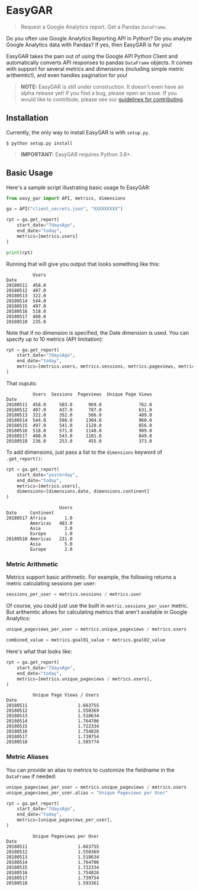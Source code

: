 # EasyGAR

> Request a Google Analytics report. Get a Pandas `DataFrame`.

Do you often use Google Analytics Reporting API in Python? Do you analyze Google Analytics data with Pandas? If yes, then EasyGAR is for you!

EasyGAR takes the pain out of using the Google API Python Client and automatically converts API responses to pandas `DataFrame` objects. It comes with support for several metrics and dimensions (including simple metric arithemtic!), and even handles pagination for you!

> **NOTE:** EasyGAR is still under construction. It doesn't even have an alpha release yet! If you find a bug, please open an issue. If you would like to contribute, please see our [guidelines for contributing](https://github.com/somacdivad/easy-ga-reporting/blob/master/CONTRIBUTING.md).

## Installation

Currently, the only way to install EasyGAR is with `setup.py`.

```console
$ python setup.py install
```

> **IMPORTANT:** EasyGAR requires Python 3.6+.

## Basic Usage

Here's a sample script illustrating basic usage fo EasyGAR:

```python
from easy_gar import API, metrics, dimensions

ga = API("client_secrets.json", "XXXXXXXXX")

rpt = ga.get_report(
    start_date="7daysAgo",
    end_date="today",
    metrics=[metrics.users]
)

print(rpt)
```

Running that will give you output that looks something like this:

```
          Users
Date
20180511  458.0
20180512  407.0
20180513  322.0
20180514  544.0
20180515  497.0
20180516  518.0
20180517  488.0
20180518  235.0
```

Note that if no dimension is specified, the Date dimension is used. You can specify up to 10 metrics (API limitation):

```python
rpt = ga.get_report(
    start_date="7daysAgo",
    end_date="today",
    metrics=[metrics.users, metrics.sessions, metrics.pageviews, metrics.unique_pageviews]
)
```

That ouputs:

```
          Users  Sessions  Pageviews  Unique Page Views
Date                                                   
20180511  458.0     503.0      969.0              762.0
20180512  407.0     437.0      787.0              631.0
20180513  322.0     352.0      586.0              489.0
20180514  544.0     598.0     1304.0              960.0
20180515  497.0     541.0     1128.0              856.0
20180516  518.0     571.0     1148.0              909.0
20180517  488.0     543.0     1101.0              849.0
20180518  236.0     253.0      455.0              373.0
```

To add dimensions, just pass a list to the `dimensions` keyword of `.get_report()`:

```python
rpt = ga.get_report(
    start_date="yesterday",
    end_date="today",
    metrics=[metrics.users],
    dimensions=[dimensions.date, dimensions.continent]
)
```

```
                    Users
Date     Continent       
20180517 Africa       1.0
         Americas   483.0
         Asia         3.0
         Europe       1.0
20180518 Americas   231.0
         Asia         5.0
         Europe       2.0
```

### Metric Arithmetic

Metrics support basic arithmetic. For example, the following returns a metric calculating sessions per user:

```python
sessions_per_user = metrics.sessions / metrics.user
```

Of course, you could just use the built in `metric.sessions_per_user` metric. But arithemtic allows for calculating metrics that aren't available in Google Analytics:

```python
unique_pageviews_per_user = metrics.unique_pageviews / metrics.users

combined_value = metrics.goal01_value + metrics.goal02_value
```

Here's what that looks like:

```python
rpt = ga.get_report(
    start_date="7daysAgo",
    end_date="today",
    metrics=[metrics.unique_pageviews / metrics.users],
)
```

```
          Unique Page Views / Users
Date                               
20180511                   1.663755
20180512                   1.550369
20180513                   1.518634
20180514                   1.764706
20180515                   1.722334
20180516                   1.754826
20180517                   1.739754
20180518                   1.585774
```

### Metric Aliases

You can provide an alias to metrics to customize the fieldname in the `DataFrame` if needed:

```python
unique_pageviews_per_user = metrics.unique_pageviews / metrics.users
unique_pageviews_per_user.alias = "Unique Pageviews per User"

rpt = ga.get_report(
    start_date="7daysAgo",
    end_date="today",
    metrics=[unique_pageviews_per_user],
)
```

```
          Unique Pageviews per User
Date                               
20180511                   1.663755
20180512                   1.550369
20180513                   1.518634
20180514                   1.764706
20180515                   1.722334
20180516                   1.754826
20180517                   1.739754
20180518                   1.593361
```

